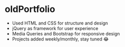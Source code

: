 # oldPortfolio

- Used HTML and CSS for structure and design
- jQuery as framework for user experience
- Media Queries and Bootstrap for responsive design
- Projects added weekly/monthly, stay tuned 😂
